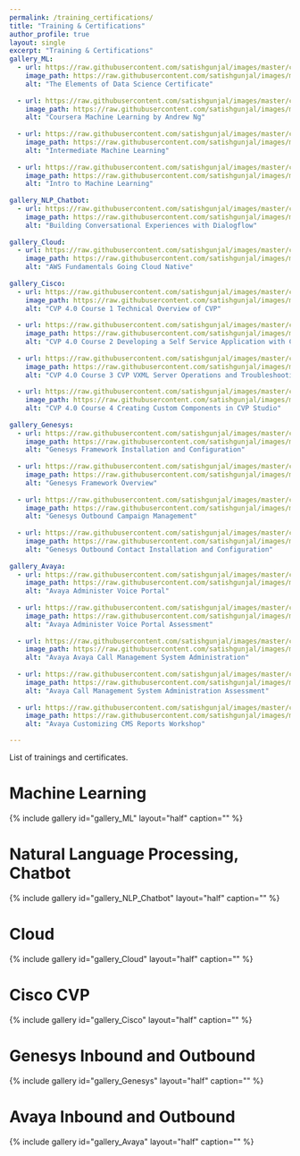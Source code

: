 ```yaml
---
permalink: /training_certifications/
title: "Training & Certifications"
author_profile: true
layout: single
excerpt: "Training & Certifications"
gallery_ML:
  - url: https://raw.githubusercontent.com/satishgunjal/images/master/cert_aws_the_elements_of_data_science_certificate.png
    image_path: https://raw.githubusercontent.com/satishgunjal/images/master/cert_aws_the_elements_of_data_science_certificate.png
    alt: "The Elements of Data Science Certificate"
    
  - url: https://raw.githubusercontent.com/satishgunjal/images/master/cert_coursera_machine_learning.png
    image_path: https://raw.githubusercontent.com/satishgunjal/images/master/cert_coursera_machine_learning.png
    alt: "Coursera Machine Learning by Andrew Ng"
    
  - url: https://raw.githubusercontent.com/satishgunjal/images/master/cert_kaggle_intermediate_machine_learning.png
    image_path: https://raw.githubusercontent.com/satishgunjal/images/master/cert_kaggle_intermediate_machine_learning.png
    alt: "Intermediate Machine Learning"
    
  - url: https://raw.githubusercontent.com/satishgunjal/images/master/cert_kaggle_intro_to_machine_learning.png
    image_path: https://raw.githubusercontent.com/satishgunjal/images/master/cert_kaggle_intro_to_machine_learning.png
    alt: "Intro to Machine Learning"
    
gallery_NLP_Chatbot:
  - url: https://raw.githubusercontent.com/satishgunjal/images/master/cert_coursera_building_conversational_experiences_with_dialogflow.png
    image_path: https://raw.githubusercontent.com/satishgunjal/images/master/cert_coursera_building_conversational_experiences_with_dialogflow.png
    alt: "Building Conversational Experiences with Dialogflow"
    
gallery_Cloud:
  - url: https://raw.githubusercontent.com/satishgunjal/images/master/cert_coursera_aws_fundamentals_going_cloud_native.png
    image_path: https://raw.githubusercontent.com/satishgunjal/images/master/cert_coursera_aws_fundamentals_going_cloud_native.png
    alt: "AWS Fundamentals Going Cloud Native"
    
gallery_Cisco:
  - url: https://raw.githubusercontent.com/satishgunjal/images/master/cert_cisco_CVP_4_0_Course_1_Technical_Overview_of_CVP.png
    image_path: https://raw.githubusercontent.com/satishgunjal/images/master/cert_cisco_CVP_4_0_Course_1_Technical_Overview_of_CVP.png
    alt: "CVP 4.0 Course 1 Technical Overview of CVP"
    
  - url: https://raw.githubusercontent.com/satishgunjal/images/master/cert_cisco_CVP_4_0_Course_2_Developing_a_Self_Service_Application%20with_CVP_Studio.png
    image_path: https://raw.githubusercontent.com/satishgunjal/images/master/cert_cisco_CVP_4_0_Course_2_Developing_a_Self_Service_Application%20with_CVP_Studio.png
    alt: "CVP 4.0 Course 2 Developing a Self Service Application with CVP Studio"
    
  - url: https://raw.githubusercontent.com/satishgunjal/images/master/cert_cisco_CVP_4_0_Course_3_CVP_VXML_Server_Operations_and_Troubleshooting.png
    image_path: https://raw.githubusercontent.com/satishgunjal/images/master/cert_cisco_CVP_4_0_Course_3_CVP_VXML_Server_Operations_and_Troubleshooting.png
    alt: "CVP 4.0 Course 3 CVP VXML Server Operations and Troubleshooting"
    
  - url: https://raw.githubusercontent.com/satishgunjal/images/master/cert_cisco_CVP_4_0_Course_4_Creating_Custom_Components_in_CVP_Studio.png
    image_path: https://raw.githubusercontent.com/satishgunjal/images/master/cert_cisco_CVP_4_0_Course_4_Creating_Custom_Components_in_CVP_Studio.png
    alt: "CVP 4.0 Course 4 Creating Custom Components in CVP Studio"
    
gallery_Genesys:
  - url: https://raw.githubusercontent.com/satishgunjal/images/master/cert_genesys_Framework_Installation_and_Configuration.png
    image_path: https://raw.githubusercontent.com/satishgunjal/images/master/cert_genesys_Framework_Installation_and_Configuration.png
    alt: "Genesys Framework Installation and Configuration"
    
  - url: https://raw.githubusercontent.com/satishgunjal/images/master/cert_genesys_Framework_Overview.png
    image_path: https://raw.githubusercontent.com/satishgunjal/images/master/cert_genesys_Framework_Overview.png
    alt: "Genesys Framework Overview"
    
  - url: https://raw.githubusercontent.com/satishgunjal/images/master/cert_genesys_Outbound_Campaign_Management.png
    image_path: https://raw.githubusercontent.com/satishgunjal/images/master/cert_genesys_Outbound_Campaign_Management.png
    alt: "Genesys Outbound Campaign Management"
    
  - url: https://raw.githubusercontent.com/satishgunjal/images/master/cert_genesys_Outbound_Contact_Installation_and_Configuration.png
    image_path: https://raw.githubusercontent.com/satishgunjal/images/master/cert_genesys_Outbound_Contact_Installation_and_Configuration.png
    alt: "Genesys Outbound Contact Installation and Configuration"
    
gallery_Avaya:
  - url: https://raw.githubusercontent.com/satishgunjal/images/master/cert_avaya_Administer_Voice_Portal.png
    image_path: https://raw.githubusercontent.com/satishgunjal/images/master/cert_avaya_Administer_Voice_Portal.png
    alt: "Avaya Administer Voice Portal"
    
  - url: https://raw.githubusercontent.com/satishgunjal/images/master/cert_avaya_Administer_Voice_Portal_Assessment.png
    image_path: https://raw.githubusercontent.com/satishgunjal/images/master/cert_avaya_Administer_Voice_Portal_Assessment.png
    alt: "Avaya Administer Voice Portal Assessment"
    
  - url: https://raw.githubusercontent.com/satishgunjal/images/master/cert_avaya_Avaya_Call_Management_System_Administration.png
    image_path: https://raw.githubusercontent.com/satishgunjal/images/master/cert_avaya_Avaya_Call_Management_System_Administration.png
    alt: "Avaya Avaya Call Management System Administration"
    
  - url: https://raw.githubusercontent.com/satishgunjal/images/master/cert_Avaya_Call_Management_System_Administration_Assessment.png
    image_path: https://raw.githubusercontent.com/satishgunjal/images/master/cert_Avaya_Call_Management_System_Administration_Assessment.png
    alt: "Avaya Call Management System Administration Assessment"    
    
  - url: https://raw.githubusercontent.com/satishgunjal/images/master/cert_avaya_Customizing_CMS_Reports_Workshop.png
    image_path: https://raw.githubusercontent.com/satishgunjal/images/master/cert_avaya_Customizing_CMS_Reports_Workshop.png
    alt: "Avaya Customizing CMS Reports Workshop"

---
```


List of trainings and certificates.

# Machine Learning

{% include gallery id="gallery_ML" layout="half" caption="" %}

# Natural Language Processing, Chatbot

{% include gallery id="gallery_NLP_Chatbot" layout="half" caption="" %}

# Cloud

{% include gallery id="gallery_Cloud" layout="half" caption="" %}

# Cisco CVP

{% include gallery id="gallery_Cisco" layout="half" caption="" %}

# Genesys Inbound and Outbound

{% include gallery id="gallery_Genesys" layout="half" caption="" %}

# Avaya Inbound and Outbound

{% include gallery id="gallery_Avaya" layout="half" caption="" %}
